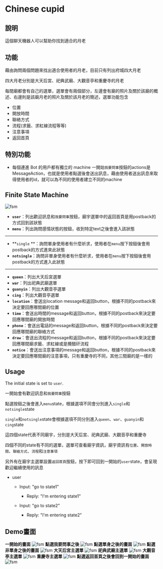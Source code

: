 # Chinese cupid
## 說明
這個聊天機器人可以幫助你找到適合的月老

## 功能
藉由詢問兩個問題來找出適合使用者的月老，目前只有列出府城四大月老

四大月老分別是大天后宮、祀典武廟、大觀音亭和重慶寺的月老

每間廟都會有自己的選單，選單會有兩個部分，左邊會有廟的照片及關於該廟的概述、右邊則是該廟月老的照片及關於該月老的簡述，選單功能包含
* 位置
* 開放時間
* 聯絡方式
* 流程(求籤、求紅線流程等等)
* 注意事項
* 返回首頁

## 特別功能
* 每個連進 Bot 的用戶都有獨立的 machine
一開始`我要問事`按鈕的actions是MessageAction，也就是使用者點選後會送出訊息，藉由使用者送出訊息來取得使用者的id，就可以為不同的使用者建立不同的machine
## Finite State Machine
![fsm](./fsm.png)
* **`user`**：列出歡迎訊息和`我要問事`按鈕，廟宇選單中的返回首頁是用postback的方式回到該狀態
* **`menu`**：列出詢問感情狀態的按鈕，收到特定text之後會進入該狀態
***
* **`single` **：詢問單身使用者有什麼祈求，使用者在`menu`按下按鈕後會用postback的方式進來此狀態
* **`notsingle`**：詢問非單身使用者有什麼祈求，使用者在`menu`按下按鈕後會用postback的方式進入此狀態
***
* **`queen`**：列出大天后宮選單
* **`war`**：列出祀典武廟選單
* **`guanyin`**：列出大觀音亭選單
* **`cing`**：列出大觀音亭選單
* **`location`**：會送出location message和返回button，根據不同的postback來決定要回應哪間廟的位置
* **`time`**：會送出時間的message和返回button，根據不同的postback來決定要回應哪間廟的開放時間
* **`phone`**：會送出電話的message和返回button，根據不同的postback來決定要回應哪間廟的聯絡方式
* **`draw`**：會送出流程的message和返回button，根據不同的postback來決定要回應哪間廟求籤、求紅線或是攪醋矸流程
* **`notice`**：會送出注意事項的message和返回button，根據不同的postback來決定要回應哪間廟的注意事項，只有重慶寺的不同，其他三間廟的是一樣的
## Usage
The initial state is set to `user`.

一開始會有歡迎訊息和`我要問事`按鈕

點選按鈕之後會進入`menu`state，根據選項不同會分別進入`single`和`notsingle`state

`single`和`notsingle`state會根據選項不同分別進入`queen`、`war`、`guanyin`和`cing`state

這四個state代表不同廟宇，分別是大天后宮、祀典武廟、大觀音亭和重慶寺

四個不同的state有不同的選單，選單可查看廟宇資訊，廟宇資訊有`位置`、`開放時間`、`聯絡方式`、`流程`和`注意事項`

另外有在廟宇主選單設置`返回首頁`按鈕，按下即可回到一開始的`user`state，會呈現歡迎繼續使用的訊息


* user
	* Input: "go to state1"
		* Reply: "I'm entering state1"

	* Input: "go to state2"
		* Reply: "I'm entering state2"
## Demo畫面
**一開始的畫面**
![fsm](./img/start.png)
**點選我要問事之後**
![fsm](./img/menu.png)
**點選單身之後的畫面**
![fsm](./img/single.png)
**點選非單身之後的畫面**
![fsm](./img/notsingle.png)
**大天后宮主選單**
![fsm](./img/temple.png)
**祀典武廟主選單**
![fsm](./img/war.png)
**大觀音亭主選單**
![fsm](./img/guanyin.png)
**重慶寺主選單**
![fsm](./img/cing.png)
**點選返回首頁之後會回到一開始的畫面**
![fsm](./img/continue.png)
